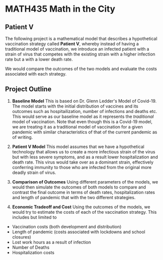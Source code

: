# MATH435 Math in the City
## Patient V 

The following project is a mathematical model that describes a hypothetical vaccination strategy called **Patient V**, whereby instead of having a traditional model of vaccination, we introduce an infected patient with a strain of virus that competes with the existing strain with a higher infection rate but a with a lower death rate. <br>

We would compare the outcomes of the two models and evaluate the costs associated with each strategy.

## Project Outline
1. **Baseline Model** 
This is based on Dr. Glenn Ledder's Model of Covid-19. The model starts with the initial distribution of vaccines and its outcomes such as hospitailization, number of infections and deaths etc. This would serve as our baseline model as it represents the *traditional* model of vaccination. Note that even though this is a Covid-19 model, we are treating it as a traditional model of vaccination for a given pandemic with similar characteristics of that of the current pandemic as of writing.

2. **Patient V Model**
This model assumes that we have a hypothetical technology that allows us to create a more infectious strain of the virus but with less severe symptoms, and as a result lower hospitalization and death rate. This virus would take over as a dominant strain, effectively conferring immunity to those who are infected from the original more deadly strain of virus. 

3. **Comparison of Outcomes**
Using different parameters of the models, we would then simulate the outcomes of both models to compare and contrast the final outcome in terms of death rates, hospitalization rates and length of pandemic that with the two different strategies.

4. **Economic Tradeoff and Cost**
Using the outcomes of the models, we would try to estimate the costs of each of the vaccination strategy. This includes but limited to
* Vaccination costs (both development and distribution)
* Length of pandemic (costs associated with lockdowns and school closures)
* Lost work hours as a result of infection
* Number of Deaths
* Hospitalization costs
